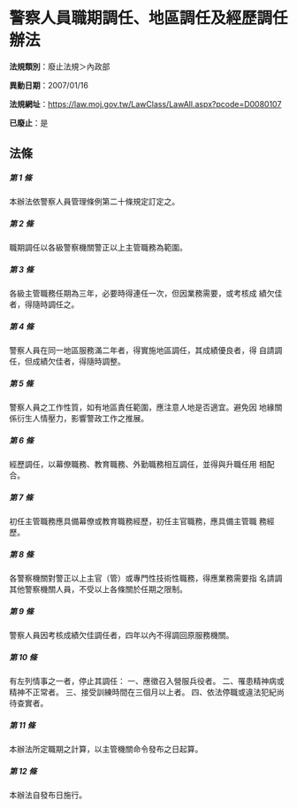 # 警察人員職期調任、地區調任及經歷調任辦法

**法規類別**：廢止法規＞內政部

**異動日期**：2007/01/16  

**法規網址**：https://law.moj.gov.tw/LawClass/LawAll.aspx?pcode=D0080107

**已廢止**：是



## 法條
##### 第 1 條
本辦法依警察人員管理條例第二十條規定訂定之。


##### 第 2 條
職期調任以各級警察機關警正以上主管職務為範圍。


##### 第 3 條
各級主管職務任期為三年，必要時得連任一次，但因業務需要，或考核成
績欠佳者，得隨時調任之。


##### 第 4 條
警察人員在同一地區服務滿二年者，得實施地區調任，其成績優良者，得
自請調任，但成績欠佳者，得隨時調整。


##### 第 5 條
警察人員之工作性質，如有地區責任範圍，應注意人地是否適宜。避免因
地緣關係衍生人情壓力，影響警政工作之推展。


##### 第 6 條
經歷調任，以幕僚職務、教育職務、外勤職務相互調任，並得與升職任用
相配合。


##### 第 7 條
初任主管職務應具備幕僚或教育職務經歷，初任主官職務，應具備主管職
務經歷。


##### 第 8 條
各警察機關對警正以上主官（管）或專門性技術性職務，得應業務需要指
名請調其他警察機關人員，不受以上各條關於任期之限制。


##### 第 9 條
警察人員因考核成績欠佳調任者，四年以內不得調回原服務機關。


##### 第 10 條
有左列情事之一者，停止其調任：
一、應徵召入營服兵役者。
二、罹患精神病或精神不正常者。
三、接受訓練時間在三個月以上者。
四、依法停職或違法犯紀尚待查實者。


##### 第 11 條
本辦法所定職期之計算，以主管機關命令發布之日起算。


##### 第 12 條
本辦法自發布日施行。



